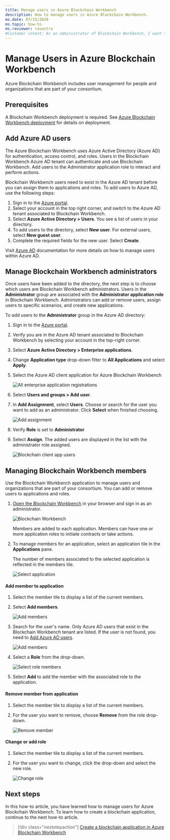 ```yaml
---
title: Manage users in Azure Blockchain Workbench
description: How to manage users in Azure Blockchain Workbench.
ms.date: 07/15/2020
ms.topic: how-to
ms.reviewer: ravastra
#Customer intent: As an administrator of Blockchain Workbench, I want to manage users for blockchain apps in Azure Blockchain Workbench.
---
```

# Manage Users in Azure Blockchain Workbench

Azure Blockchain Workbench includes user management for people and organizations that are part of your consortium.

## Prerequisites

A Blockchain Workbench deployment is required. See [Azure Blockchain Workbench deployment](deploy.md) for details on deployment.

## Add Azure AD users

The Azure Blockchain Workbench uses Azure Active Directory (Azure AD) for authentication, access control, and roles. Users in the Blockchain Workbench Azure AD tenant can authenticate and use Blockchain Workbench. Add users to the Administrator application role to interact and perform actions.

Blockchain Workbench users need to exist in the Azure AD tenant before you can assign them to applications and roles. To add users to Azure AD, use the following steps:

1. Sign in to the [Azure portal](https://portal.azure.com).
1. Select your account in the top right corner, and switch to the Azure AD tenant associated to Blockchain Workbench.
1. Select **Azure Active Directory > Users**. You see a list of users in your directory.
1. To add users to the directory, select **New user**. For external users, select **New guest user**.
1. Complete the required fields for the new user. Select **Create**.

Visit [Azure AD](../../active-directory/fundamentals/add-users-azure-active-directory.md) documentation for more details on how to manage users within Azure AD.

## Manage Blockchain Workbench administrators

Once users have been added to the directory, the next step is to choose which users are Blockchain Workbench administrators. Users in the **Administrator** group are associated with the **Administrator application role** in Blockchain Workbench. Administrators can add or remove users, assign users to specific scenarios, and create new applications.

To add users to the **Administrator** group in the Azure AD directory:

1. Sign in to the [Azure portal](https://portal.azure.com).
1. Verify you are in the Azure AD tenant associated to Blockchain Workbench by selecting your account in the top-right corner.
1. Select **Azure Active Directory >  Enterprise applications**.
1. Change **Application type** drop-down filter to **All Applications** and select **Apply**.
1. Select the Azure AD client application for Azure Blockchain Workbench

    ![All enterprise application registrations](./media/manage-users/select-blockchain-client-app.png)

1. Select **Users and groups > Add user**.
1. In **Add Assignment**, select **Users**. Choose or search for the user you want to add as an administrator. Click **Select** when finished choosing.

    ![Add assignment](./media/manage-users/add-user-assignment.png)

1. Verify **Role** is set to **Administrator**
1. Select **Assign**. The added users are displayed in the list with the administrator role assigned.

    ![Blockchain client app users](./media/manage-users/blockchain-admin-list.png)

## Managing Blockchain Workbench members

Use the Blockchain Workbench application to manage users and organizations that are part of your consortium. You can add or remove users to applications and roles.

1. [Open the Blockchain Workbench](deploy.md#blockchain-workbench-web-url) in your browser and sign in as an administrator.

    ![Blockchain Workbench](./media/manage-users/blockchain-workbench-applications.png)

    Members are added to each application. Members can have one or more application roles to initiate contracts or take actions.

1. To manage members for an application, select an application tile in the **Applications** pane.

    The number of members associated to the selected application is reflected in the members tile.

    ![Select application](./media/manage-users/blockchain-workbench-select-application.png)


#### Add member to application

1. Select the member tile to display a list of the current members.
1. Select **Add members**.

    ![Add members](./media/manage-users/application-add-members.png)

1. Search for the user's name.  Only Azure AD users that exist in the Blockchain Workbench tenant are listed. If the user is not found, you need to [Add Azure AD users](#add-azure-ad-users).

    ![Add members](./media/manage-users/find-user.png)

1. Select a **Role** from the drop-down.

    ![Select role members](./media/manage-users/application-select-role.png)

1. Select **Add** to add the member with the associated role to the application.

#### Remove member from application

1. Select the member tile to display a list of the current members.
1. For the user you want to remove, choose **Remove** from the role drop-down.

    ![Remove member](./media/manage-users/application-remove-member.png)

#### Change or add role

1. Select the member tile to display a list of the current members.
1. For the user you want to change, click the drop-down and select the new role.

    ![Change role](./media/manage-users/application-change-role.png)

## Next steps

In this how-to article, you have learned how to manage users for Azure Blockchain Workbench. To learn how to create a blockchain application, continue to the next how-to article.

> [!div class="nextstepaction"]
> [Create a blockchain application in Azure Blockchain Workbench](create-app.md)

